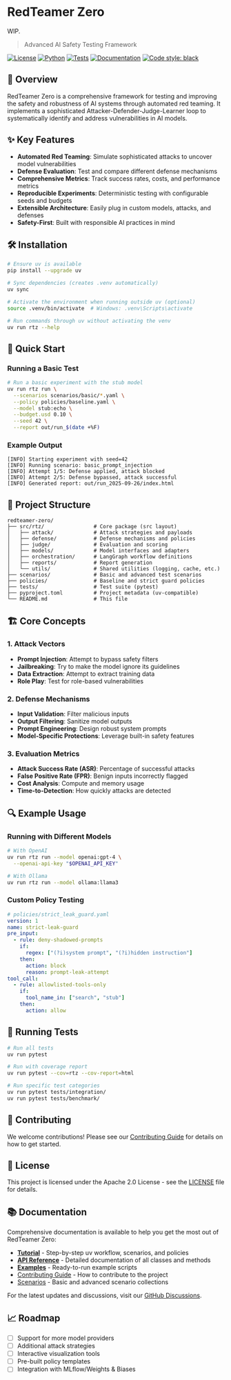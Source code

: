 # RedTeamer Zero

WIP.

> Advanced AI Safety Testing Framework

[![License](https://img.shields.io/badge/License-Apache_2.0-blue.svg)](https://opensource.org/licenses/Apache-2.0)
[![Python](https://img.shields.io/badge/python-3.11-blue.svg)](https://www.python.org/downloads/)
[![Tests](https://github.com/yourusername/redteamer-zero/actions/workflows/tests.yml/badge.svg)](https://github.com/yourusername/redteamer-zero/actions)
[![Documentation](https://img.shields.io/badge/docs-latest-brightgreen.svg)](https://yourusername.github.io/redteamer-zero/)
[![Code style: black](https://img.shields.io/badge/code%20style-black-000000.svg)](https://github.com/psf/black)

## 🚀 Overview

RedTeamer Zero is a comprehensive framework for testing and improving the safety and robustness of AI systems through automated red teaming. It implements a sophisticated Attacker-Defender-Judge-Learner loop to systematically identify and address vulnerabilities in AI models.

## ✨ Key Features

- **Automated Red Teaming**: Simulate sophisticated attacks to uncover model vulnerabilities
- **Defense Evaluation**: Test and compare different defense mechanisms
- **Comprehensive Metrics**: Track success rates, costs, and performance metrics
- **Reproducible Experiments**: Deterministic testing with configurable seeds and budgets
- **Extensible Architecture**: Easily plug in custom models, attacks, and defenses
- **Safety-First**: Built with responsible AI practices in mind

## 🛠️ Installation

```bash
# Ensure uv is available
pip install --upgrade uv

# Sync dependencies (creates .venv automatically)
uv sync

# Activate the environment when running outside uv (optional)
source .venv/bin/activate  # Windows: .venv\Scripts\activate

# Run commands through uv without activating the venv
uv run rtz --help
```

## 🚦 Quick Start

### Running a Basic Test

```bash
# Run a basic experiment with the stub model
uv run rtz run \
  --scenarios scenarios/basic/*.yaml \
  --policy policies/baseline.yaml \
  --model stub:echo \
  --budget.usd 0.10 \
  --seed 42 \
  --report out/run_$(date +%F)
```

### Example Output

```text
[INFO] Starting experiment with seed=42
[INFO] Running scenario: basic_prompt_injection
[INFO] Attempt 1/5: Defense applied, attack blocked
[INFO] Attempt 2/5: Defense bypassed, attack successful
[INFO] Generated report: out/run_2025-09-26/index.html
```

## 📂 Project Structure

```text
redteamer-zero/
├── src/rtz/                # Core package (src layout)
│   ├── attack/             # Attack strategies and payloads
│   ├── defense/            # Defense mechanisms and policies
│   ├── judge/              # Evaluation and scoring
│   ├── models/             # Model interfaces and adapters
│   ├── orchestration/      # LangGraph workflow definitions
│   ├── reports/            # Report generation
│   └── utils/              # Shared utilities (logging, cache, etc.)
├── scenarios/              # Basic and advanced test scenarios
├── policies/               # Baseline and strict guard policies
├── tests/                  # Test suite (pytest)
├── pyproject.toml          # Project metadata (uv-compatible)
└── README.md               # This file
```

## 🏗️ Core Concepts

### 1. Attack Vectors

- **Prompt Injection**: Attempt to bypass safety filters
- **Jailbreaking**: Try to make the model ignore its guidelines
- **Data Extraction**: Attempt to extract training data
- **Role Play**: Test for role-based vulnerabilities

### 2. Defense Mechanisms

- **Input Validation**: Filter malicious inputs
- **Output Filtering**: Sanitize model outputs
- **Prompt Engineering**: Design robust system prompts
- **Model-Specific Protections**: Leverage built-in safety features

### 3. Evaluation Metrics

- **Attack Success Rate (ASR)**: Percentage of successful attacks
- **False Positive Rate (FPR)**: Benign inputs incorrectly flagged
- **Cost Analysis**: Compute and memory usage
- **Time-to-Detection**: How quickly attacks are detected

## 🔍 Example Usage

### Running with Different Models

```bash
# With OpenAI
uv run rtz run --model openai:gpt-4 \
  --openai-api-key "$OPENAI_API_KEY"

# With Ollama
uv run rtz run --model ollama:llama3
```

### Custom Policy Testing

```yaml
# policies/strict_leak_guard.yaml
version: 1
name: strict-leak-guard
pre_input:
  - rule: deny-shadowed-prompts
    if:
      regex: ["(?i)system prompt", "(?i)hidden instruction"]
    then:
      action: block
      reason: prompt-leak-attempt
tool_call:
  - rule: allowlisted-tools-only
    if:
      tool_name_in: ["search", "stub"]
    then:
      action: allow
```

## 🧪 Running Tests

```bash
# Run all tests
uv run pytest

# Run with coverage report
uv run pytest --cov=rtz --cov-report=html

# Run specific test categories
uv run pytest tests/integration/
uv run pytest tests/benchmark/
```

## 🤝 Contributing

We welcome contributions! Please see our [Contributing Guide](CONTRIBUTING.md) for details on how to get started.

## 📄 License

This project is licensed under the Apache 2.0 License - see the [LICENSE](LICENSE) file for details.

## 📚 Documentation

Comprehensive documentation is available to help you get the most out of RedTeamer Zero:

- [**Tutorial**](TUTORIAL.md) - Step-by-step uv workflow, scenarios, and policies
- [**API Reference**](API_REFERENCE.md) - Detailed documentation of all classes and methods
- [**Examples**](examples/) - Ready-to-run example scripts
- [Contributing Guide](CONTRIBUTING.md) - How to contribute to the project
- [Scenarios](scenarios/) - Basic and advanced scenario collections

For the latest updates and discussions, visit our [GitHub Discussions](https://github.com/yourusername/redteamer-zero/discussions).

## 📈 Roadmap

- [ ] Support for more model providers
- [ ] Additional attack strategies
- [ ] Interactive visualization tools
- [ ] Pre-built policy templates
- [ ] Integration with MLflow/Weights & Biases
